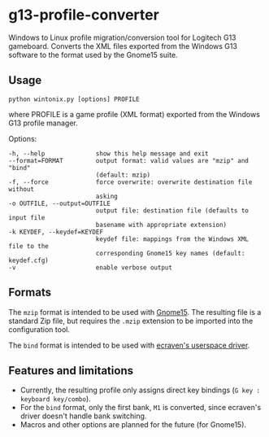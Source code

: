 g13-profile-converter
===========

Windows to Linux profile migration/conversion tool for Logitech G13 gameboard.  Converts
the XML files exported from the Windows G13 software to the format used by the
Gnome15 suite.


Usage
-----

    python wintonix.py [options] PROFILE

where PROFILE is a game profile (XML format) exported from the Windows G13
profile manager.

Options:

    -h, --help              show this help message and exit
    --format=FORMAT         output format: valid values are "mzip" and "bind"
                            (default: mzip)
    -f, --force             force overwrite: overwrite destination file without
                            asking
    -o OUTFILE, --output=OUTFILE
                            output file: destination file (defaults to input file
                            basename with appropriate extension)
    -k KEYDEF, --keydef=KEYDEF
                            keydef file: mappings from the Windows XML file to the
                            corresponding Gnome15 key names (default: keydef.cfg)
    -v                      enable verbose output


Formats
-------
The `mzip` format is intended to be used with [Gnome15](https://projects.russo79.com/projects/gnome15).
The resulting file is a standard Zip file, but requires the `.mzip` extension to be imported into the configuration tool.

The `bind` format is intended to be used with [ecraven's userspace driver](https://github.com/ecraven/g13).

Features and limitations
------------------------
- Currently, the resulting profile only assigns direct key bindings (`G key : keyboard key/combo`).
- For the `bind` format, only the first bank, `M1` is converted, since ecraven's driver doesn't handle bank switching.
- Macros and other options are planned for the future (for Gnome15).
